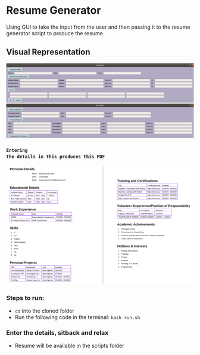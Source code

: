 # Resume Generator

Using GUI to take the input from the user and then passing it to the resume generator script to produce the resume.

## Visual Representation

![](assets/GUI1.png)   ![](assets/GUI2.png) 

#### <code>Entering the details in this produces this PDF </code>

![](assets/resume.png)


### Steps to run:
<ul>
<li><code>cd</code> into the cloned folder
<li>Run the following code in the terminal: <code>bash run.sh</code></li>
</ul>

### Enter the details, sitback and relax
<ul><li>Resume will be available in the scripts folder</li></ul>